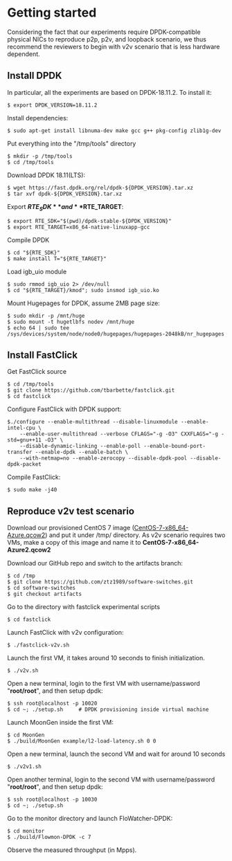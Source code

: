 # Getting started

Considering the fact that our experiments require DPDK-compatible physical NICs to reproduce p2p, p2v, and loopback scenario, we thus recommend the reviewers to begin with v2v scenario that is less hardware dependent.

## Install DPDK
In particular, all the experiments are based on DPDK-18.11.2. To install it:

	$ export DPDK_VERSION=18.11.2

Install dependencies:

	$ sudo apt-get install libnuma-dev make gcc g++ pkg-config zlib1g-dev
	
Put everything into the "/tmp/tools" directory

	$ mkdir -p /tmp/tools
	$ cd /tmp/tools

Download DPDK 18.11(LTS):

	$ wget https://fast.dpdk.org/rel/dpdk-${DPDK_VERSION}.tar.xz
	$ tar xvf dpdk-${DPDK_VERSION}.tar.xz

Export **$RTE_SDK** and **$RTE_TARGET**:

	$ export RTE_SDK="$(pwd)/dpdk-stable-${DPDK_VERSION}"
	$ export RTE_TARGET=x86_64-native-linuxapp-gcc

Compile DPDK

	$ cd "${RTE_SDK}"
	$ make install T="${RTE_TARGET}"

Load igb_uio module

	$ sudo rmmod igb_uio 2> /dev/null
	$ cd "${RTE_TARGET}/kmod"; sudo insmod igb_uio.ko

Mount Hugepages for DPDK, assume 2MB page size:

	$ sudo mkdir -p /mnt/huge
	$ sudo mount -t hugetlbfs nodev /mnt/huge
	$ echo 64 | sudo tee /sys/devices/system/node/node0/hugepages/hugepages-2048kB/nr_hugepages
	
## Install FastClick
Get FastClick source

	$ cd /tmp/tools
	$ git clone https://github.com/tbarbette/fastclick.git
	$ cd fastclick

Configure FastClick with DPDK support:

	$./configure --enable-multithread --disable-linuxmodule --enable-intel-cpu \
		--enable-user-multithread --verbose CFLAGS="-g -O3" CXXFLAGS="-g -std=gnu++11 -O3" \
		--disable-dynamic-linking --enable-poll --enable-bound-port-transfer --enable-dpdk --enable-batch \
		--with-netmap=no --enable-zerocopy --disable-dpdk-pool --disable-dpdk-packet

Compile FastClick:

	$ sudo make -j40

## Reproduce v2v test scenario
Download our provisioned CentOS 7 image ([CentOS-7-x86_64-Azure.qcow2](https://drive.google.com/open?id=1KRqgInvv7cbhd2rYIYCBjsDFOid3fg30)) and put it under /tmp/ directory. As v2v scenario requires two VMs, make a copy of this image and name it to **CentOS-7-x86_64-Azure2.qcow2**

Download our GitHub repo and switch to the artifacts branch:

	$ cd /tmp
	$ git clone https://github.com/ztz1989/software-switches.git
	$ cd software-switches
	$ git checkout artifacts

Go to the directory with fastclick experimental scripts

	$ cd fastclick

Launch FastClick with v2v configuration:

	$ ./fastclick-v2v.sh

Launch the first VM, it takes around 10 seconds to finish initialization.

	$ ./v2v.sh
	
Open a new terminal, login to the first VM with username/password "**root/root**", and then setup dpdk:

	$ ssh root@localhost -p 10020	
	$ cd ~; ./setup.sh     # DPDK provisioning inside virtual machine
	
Launch MoonGen inside the first VM:

	$ cd MoonGen
	$ ./build/MoonGen example/l2-load-latency.sh 0 0
	
Open a new terminal, launch the second VM and wait for around 10 seconds

	$ ./v2v1.sh

Open another terminal, login to the second VM with username/password "**root/root**", and then setup dpdk:
	
	$ ssh root@localhost -p 10030
	$ cd ~; ./setup.sh

Go to the monitor directory and launch FloWatcher-DPDK:

	$ cd monitor
	$ ./build/Flowmon-DPDK -c 7

Observe the measured throughput (in Mpps).
